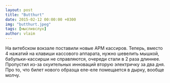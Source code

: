 ```yaml
---
layout: post
title: "Butthurt"
date: 2015-02-12 00:00:00 +0300
img: "butthurt.jpeg"
tags: [мысливслух]
author: vlaim
---
```


На витебском вокзале поставили новые АРМ кассиров. Теперь, вместо 4 нажатий на клавиши кассового аппарата, нужно шевелить мышкой, бабульки-кассирши не справляются, очереди стали в 2 раза длиннее. Пропустил из-за охуительных инноваций вторую электричку за два дня. Про то, что билет нового образца еле-еле помещается в дырку, вообще молчу.